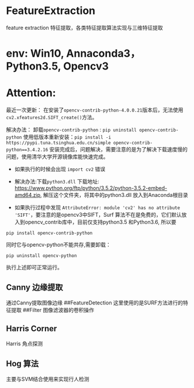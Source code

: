 ﻿# FeatureExtraction
feature extraction 特征提取，各类特征提取算法实现与三维特征提取

# env: Win10, Annaconda3， Python3.5, Opencv3
# Attention:
最近一次更新：
在安装了``opencv-contrib-python-4.0.0.21``版本后，无法使用``cv2.xfeatures2d.SIFT_create()``方法。

解决办法：
卸载``opencv-contrib-python`` : ``pip uninstall opencv-contrib-python``
使用低版本重新安装：``pip install -i https://pypi.tuna.tsinghua.edu.cn/simple opencv-contrib-python==3.4.2.16``
安装完成后，问题解决，需要注意的是为了解决下载速度慢的问题，使用清华大学开源镜像库能快速完成。


* 如果执行的时候会出现 ``import cv2`` 错误
  
* 解决办法:下载``python3.dll`` 下载地址: https://www.python.org/ftp/python/3.5.2/python-3.5.2-embed-amd64.zip, 解压这个文件夹，将其中的python3.dll 放入到Anaconda根目录

* 如果执行过程中发现 ``AttributeError: module 'cv2' has no attribute 'SIFT'``，要注意的是opencv3中SIFT，Surf 算法不在是免费的，它们默认放入到opencv_contrib库中，目前仅支持python3.5 和Python3.6, 所以要 
```shell
pip install opencv-contrib-python

```

同时它与opencv-python不能共存,需要卸载：

```shell
pip uninstall opencv-python
``` 

执行上述即可正常运行。
## Canny 边缘提取
通过Canny提取图像边缘
##FeatureDetection
这里使用的是SURF方法进行的特征提取
##Filter
图像滤波器的卷积操作
## Harris Corner
Harris 角点探测
## Hog 算法
主要与SVM结合使用来实现行人检测